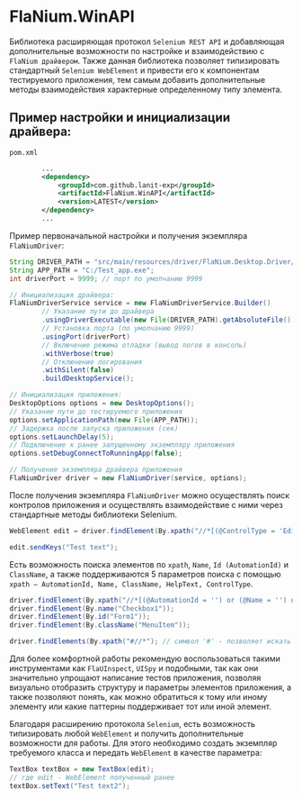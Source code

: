 # FlaNium.WinAPI
Библиотека расширяющая протокол `Selenium REST API` и добавляющая дополнительные возможности по настройке и взаимодействию с `FlaNium драйвером`. Также  данная библиотека позволяет типизировать стандартный `Selenium WebElement` и привести его к компонентам тестируемого приложения, тем самым добавить дополнительные методы взаимодействия характерные определенному типу элемента. 

## Пример настройки и инициализации драйвера:

`pom.xml`
```xml
        ...
        <dependency>
            <groupId>com.github.lanit-exp</groupId>
            <artifactId>FlaNium.WinAPI</artifactId>
            <version>LATEST</version>
        </dependency>
        ...
```

Пример первоначальной настройки и получения экземпляра `FlaNiumDriver`:
```Java 
String DRIVER_PATH = "src/main/resources/driver/FlaNium.Desktop.Driver/FlaNium.Driver.exe";
String APP_PATH = "С:/Test_app.exe";
int driverPort = 9999; // порт по умолчанию 9999

// Инициализация драйвера:
FlaNiumDriverService service = new FlaNiumDriverService.Builder()
        // Указание пути до драйвера
        .usingDriverExecutable(new File(DRIVER_PATH).getAbsoluteFile())
        // Установка порта (по умолчанию 9999)
        .usingPort(driverPort)
        // Включение режима отладки (вывод логов в консоль)
        .withVerbose(true)
        // Отключение логирования
        .withSilent(false)
        .buildDesktopService();

// Инициализация приложения:
DesktopOptions options = new DesktopOptions();
// Указание пути до тестируемого приложения
options.setApplicationPath(new File(APP_PATH));
// Задержка после запуска приложения (сек)
options.setLaunchDelay(5);
// Подключение к ранее запущенному экземпляру приложения
options.setDebugConnectToRunningApp(false);

// Получение экземпляра драйвера приложения
FlaNiumDriver driver = new FlaNiumDriver(service, options); 
```


После получения экземпляра `FlaNiumDriver` можно осуществлять поиск контролов приложения и осуществлять взаимодействие с ними через стандартные методы библиотеки Selenium. 
```Java 
WebElement edit = driver.findElement(By.xpath("//*[(@ControlType = 'Edit') and contains(@Name,'Text')]"));

edit.sendKeys("Test text");
```


Есть возможность поиска элементов по `xpath`, `Name`, `Id (AutomationId)` и `ClassName`, а также поддерживаются 5 параметров поиска с помощью `xpath – AutomationId, Name, ClassName, HelpText, ControlType`.
```Java 
driver.findElement(By.xpath("//*[(@AutomationId = '') or (@Name = '') or (@ClassName = '') or (@HelpText = '') or (@ControlType = '')]"));
driver.findElement(By.name("Checkbox1"));
driver.findElement(By.id("Form1"));
driver.findElement(By.className("MenuItem"));

driver.findElements(By.xpath("#//*"); // символ '#' - позволяет искать элементы относительно Рабочего стола(элементы на всех открытых окнах), а не текущего окна.
```


Для более комфортной работы рекомендую воспользоваться такими инструментами как `FlaUInspect`, `UISpy` и подобными, так как они значительно упрощают написание тестов приложения, позволяя визуально отобразить структуру и параметры элементов приложения, а также позволяют понять, как можно обратиться к тому или иному элементу или какие паттерны поддерживает тот или иной элемент.

Благодаря расширению протокола `Selenium`, есть возможность типизировать любой `WebElement` и получить дополнительные возможности для работы. Для этого необходимо создать экземпляр требуемого класса и передать `WebElement` в качестве параметра:
```Java 
TextBox textBox = new TextBox(edit);
// где edit - WebElement полученный ранее
textBox.setText("Test text2");
```
